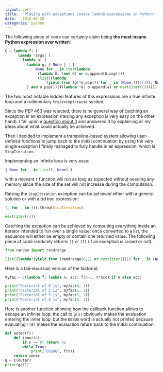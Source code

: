 ```yaml
---
layout: post
title:  "Playing with exceptions inside lambda expressions in Python"
date:   2018-06-20
categories: python
---
```

The following piece of code can certainly claim being **the most insane Python expression ever written**:

~~~python
C = lambda f: (
      lambda *args: (
        lambda o: (
          lambda g: { None } | {
              None for _ in iter(lambda:
               (lambda G: (not G) or o.append(G.pop()))
               (list((lambda:
                   (yield from (g(*o.pop()) for _ in (None,))))())), None)
          } and o.pop())(f(lambda *a: o.append(a) or next(iter(())))))([args]))
~~~

The two most notable hidden features of this expressions are a true infinite loop and a rudimentary `try/except/raise` system.

Since the [PEP 463](https://www.python.org/dev/peps/pep-0463/) was rejected, there is no general way of catching an exception in an expression (raising any exception is very easy on the other hand). I fall upon a [question about it](https://stackoverflow.com/questions/45803245/how-to-catch-exceptions-using-python-lambdas) and answered it by explaining all my ideas about what could actually be achieved.

Then I decided to implement a trampoline-based system allowing user-defined functions to jump back to the initial continuation by using the very single exception I finally managed to fully handle in an expression, which is `StopIteration`.

Implementing an infinite loop is very easy:

~~~python
{ None for _ in iter(f, None) }
~~~

with a relevant `f` function will run as long as expected without needing any memory since the size of the set will not increase during the computation.

Raising the `StopIteration` exception can be achieved either with a general solution or with a _ad hoc_ expression:

~~~python
(_ for _ in ()).throw(StopIteration)

next(iter(()))
~~~

Catching the exception can be achieved by computing everything inside an iterator intended to run over a single value: once converted to a list, the sequence will either be empty or contain one returned value. The following piece of code randomly returns `[]` or `[1]` (if an exception is raised or not):


~~~python
from random import randrange

list((lambda:(yield from (randrange(0,2) or next(iter(())) for _ in (None,))))())
~~~


Here is a tail-recursion version of the factorial:

~~~python
myfac = C(lambda f: lambda n, acc: f(n-1, n*acc) if n else acc)

print("Factorial of 0 is", myfac(0, 1))
print("Factorial of 1 is", myfac(1, 1))
print("Factorial of 5 is", myfac(5, 1))
print("Factorial of 6 is", myfac(6, 1))
~~~

Here is another function showing how the callback function allows to escape an infinite loop: the call to `g(1)` obviously makes the evaluation entering the inner loop, but the `DEBUG` word is actually not printed because evaluating `f(0)` makes the evaluation return back to the initial continuation:

~~~python
def outer(f):
    def inner(n):
        if n == 0: return 42
        while True:
            print("DEBUG", f(0))
    return inner
g = C(outer)
print(g(1))
~~~
